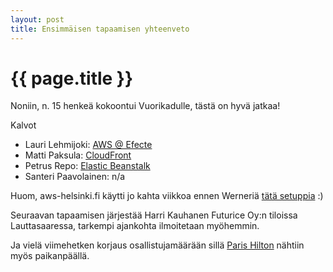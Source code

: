 ```yaml
---
layout: post
title: Ensimmäisen tapaamisen yhteenveto
---
```


{{ page.title }}
================

Noniin, 
n. 15 henkeä kokoontui Vuorikadulle, tästä on hyvä jatkaa!

Kalvot

 - Lauri Lehmijoki: [AWS @ Efecte](/assets/2011-02-22-aws-helsinki_lauri-lehmijoki_aws_at_efecte.pdf)
 - Matti Paksula: [CloudFront](/assets/2011-02-22_aws-helsinki_matti-paksula_cloudfront.pdf)
 - Petrus Repo: [Elastic Beanstalk](/assets/2011-02-22_aws-helsinki_petrus-repo_elastic-beanstalk.pdf)
 - Santeri Paavolainen: n/a

Huom, aws-helsinki.fi käytti jo kahta viikkoa ennen Werneriä [tätä setuppia](http://www.allthingsdistributed.com/2011/02/weblog_in_amazon_s3.html) :)

Seuraavan tapaamisen järjestää Harri Kauhanen Futurice Oy:n tiloissa Lauttasaaressa, tarkempi ajankohta ilmoitetaan myöhemmin.

Ja vielä viimehetken korjaus osallistujamäärään sillä [Paris Hilton](http://www.flickr.com/photos/e-z/5469412980/) nähtiin myös paikanpäällä.